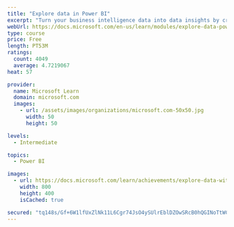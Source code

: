 ```yaml
---
title: "Explore data in Power BI"
excerpt: "Turn your business intelligence data into data insights by creating and configuring Power BI dashboards."
webUrl: https://docs.microsoft.com/en-us/learn/modules/explore-data-power-bi/
type: course
price: Free
length: PT53M
ratings:
  count: 4049
  average: 4.7219067
heat: 57

provider:
  name: Microsoft Learn
  domain: microsoft.com
  images:
    - url: /assets/images/organizations/microsoft.com-50x50.jpg
      width: 50
      height: 50

levels:
  - Intermediate

topics:
  - Power BI

images:
  - url: https://docs.microsoft.com/learn/achievements/explore-data-with-power-bi-desktop-social.png
    width: 800
    height: 400
    isCached: true

secured: "tq148s/Gf+6W1lfUxZlNk11L6Cgr74JsO4ySUlrEblDZOwSRcB0hQGINoTtWCSv6ynRLnNXZKWnJ2Qo8WTzAx8rtcfxxSbuo1/6UhiNtwSLnaHMJ6kfU/xlS3LmJDMIfyazV/ub9+frikfzk6UwoUwDzs19N0Fsl8LhXonh7dCvWi9nmbmVxGiseaidQv/xj9gH8fLDvZTxeWfXuHuPDZlh6nHo7keW47O3riVEmsAEIPlOTa1PbfRnvkaI1KwiTsyoV0vxETdanywhn3dBEn6/nx6h0UGYvve1bRGlVRr2P6WNEtf+3aNRRukzf/HolJZivSbadETkBHf+RWYcT/9sbj51C3Ql5ZwvXgS/oBNJPA5kGPo9b0jeIYruz2bdSKpvetDa0ke4rIzPNSynjMLFED0KDvrsgGhedbFUHsLA=;5zZmVdBRl2v71238fwVL6g=="
---
```


